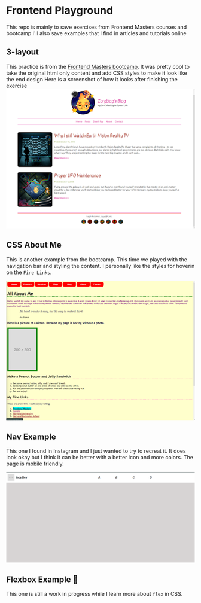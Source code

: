 # Frontend Playground
This repo is mainly to save exercises from Frontend Masters courses and bootcamp
I'll also save examples that I find in articles and tutorials online


## 3-layout
This practice is from the [Frontend Masters bootcamp](https://frontendmasters.com/bootcamp/introduction-css/). It was pretty cool to take the original html only content and add CSS styles to make it look like the end design
Here is a screenshot of how it looks after finishing the exercise 
![this is a demo of the final result][3-layout-demo]


## CSS About Me
This is another example from the bootcamp. This time we played with the navigation bar and styling the content. I personally like the styles for hoverin on the `Fine Links`.

![this is a demo of the final result from css about me example][css-demo]

## Nav Example
This one I found in Instagram and I just wanted to try to recreat it. It does look okay but I think it can be better with a better icon and more colors. The page is mobile friendly. 

![This is a demo of a horizontal nav bar][nav_bar_final]


## Flexbox Example :construction:
This one is still a work in progress while I learn more about `flex` in CSS.

[3-layout-demo]: 3-layout/demo/final_result.png
[css-demo]: css_bootcamp/demo/css_about_me_final.png
[nav_bar_final]: nav_example/demo/nav_bar_final.png